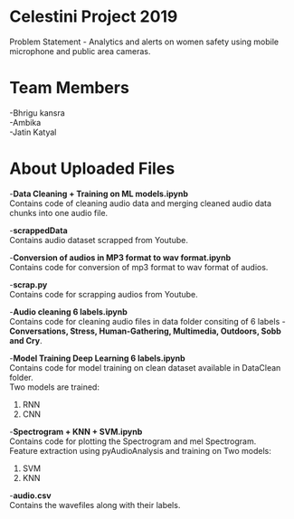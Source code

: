 # Celestini Project 2019
Problem Statement - Analytics and alerts on women safety using mobile microphone and public area cameras.

# Team Members
-Bhrigu kansra  
-Ambika  
-Jatin Katyal

# About Uploaded Files

-**Data Cleaning + Training on ML models.ipynb**  
Contains code of cleaning audio data and merging cleaned audio data chunks into one audio file.  

-**scrappedData**  
Contains audio dataset scrapped from Youtube.


-**Conversion of audios in  MP3 format to wav format.ipynb**  
Contains code for conversion of mp3 format to wav format of audios.

-**scrap.py**  
Contains code for scrapping audios from Youtube.

-**Audio cleaning 6 labels.ipynb**  
Contains code for cleaning audio files in data folder consiting of 6 labels - **Conversations, Stress, Human-Gathering,
Multimedia, Outdoors, Sobb and Cry**.

-**Model Training Deep Learning 6 labels.ipynb**  
Contains code for model training on clean dataset available in DataClean folder.  
Two models are trained:   
1. RNN
2. CNN

-**Spectrogram + KNN + SVM.ipynb**    
Contains code for plotting the Spectrogram and mel Spectrogram.   
Feature extraction using pyAudioAnalysis and training on Two models:  
1. SVM
2. KNN

-**audio.csv**  
Contains the wavefiles along with their labels.

